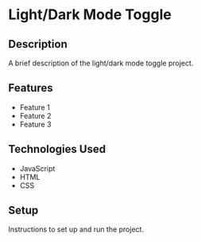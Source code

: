 # Light/Dark Mode Toggle

## Description

A brief description of the light/dark mode toggle project.

## Features

- Feature 1
- Feature 2
- Feature 3

## Technologies Used

- JavaScript
- HTML
- CSS

## Setup

Instructions to set up and run the project.
